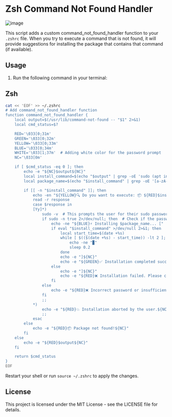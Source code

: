 # Zsh Command Not Found Handler

![image](https://github.com/h4ckm1n-dev/ubuntu-zsh-autoinstall/assets/97511408/f2c17990-5355-4a23-821e-7dfe4ecb69d2)

This script adds a custom command_not_found_handler function to your `.zshrc` file. When you try to execute a command that is not found, it will provide suggestions for installing the package that contains that command (if available).

## Usage

1. Run the following command in your terminal:

## Zsh

```bash
cat << 'EOF' >> ~/.zshrc
# Add command_not_found_handler function
function command_not_found_handler {
	local output=$(/usr/lib/command-not-found -- "$1" 2>&1)
	local cmd_status=$?

	RED='\033[0;31m'
	GREEN='\033[0;32m'
	YELLOW='\033[0;33m'
	BLUE='\033[0;34m'
	WHITE='\033[1;37m'  # Adding white color for the password prompt
	NC='\033[0m'

	if [ $cmd_status -eq 0 ]; then
		echo -e "${NC}$output${NC}"
		local install_command=$(echo "$output" | grep -oE 'sudo (apt install|snap install) [a-zA-Z0-9\-]+')
        local package_name=$(echo "$install_command" | grep -oE '[a-zA-Z0-9\-]+$')

		if [[ -n "$install_command" ]]; then
			echo -en "${YELLOW}🔍 Do you want to execute: 📦 ${RED}$install_command${YELLOW} (y/N) ${NC}"
			read -r response
			case $response in
			[Yy]*)
				sudo -v  # This prompts the user for their sudo password if needed
				if sudo -n true 2>/dev/null; then  # Check if the password was correctly entered
					echo -ne "${BLUE}⚡ Installing $package_name... ["
					if eval "$install_command" >/dev/null 2>&1; then
						local start_time=$(date +%s)
						while [ $(($(date +%s) - start_time)) -lt 2 ]; do
							echo -ne "▉"
							sleep 0.2
						done
						echo -e "]${NC}"
						echo -e "${GREEN}✅ Installation completed successfully!${NC}"
					else
						echo -e "]${NC}"
						echo -e "${RED}❌ Installation failed. Please check the error messages above.${NC}"
					fi
				else
					echo -e "${RED}❌ Incorrect password or insufficient permissions.${NC}"
				fi
				;;
			*)
				echo -e "${RED}💥 Installation aborted by the user.${NC}"
				;;
			esac
		else
			echo -e "${RED}📦 Package not found!${NC}"
		fi
	else
		echo -e "${RED}$output${NC}"
	fi

	return $cmd_status
}
EOF
```

Restart your shell or run `source ~/.zshrc` to apply the changes.

## License

This project is licensed under the MIT License - see the LICENSE file for details.
